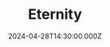 ---
video:
  type: vimeo
  id: 940596354
speaker:
  permalink: bart-wilkins
  name: Bart Wilkins
title: Eternity
image: https://i.imgur.com/SEWKkTS.png
date: 2024-04-28T14:30:00.000Z
---